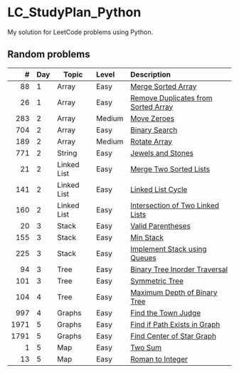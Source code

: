# LC_StudyPlan_Python

My solution for LeetCode problems using Python.

## Random problems

|   # | Day | Topic | Level | Description
| --: | --- |  ---  |  :--  | :--
|  88 | 1 | Array | Easy  | [Merge Sorted Array](solutions/LC88.py)
|  26 | 1 | Array | Easy  | [Remove Duplicates from Sorted Array](solutions/LC26.py)
| 283 | 2 | Array | Medium | [Move Zeroes](solutions/LC283.py)
| 704 | 2 | Array | Easy   | [Binary Search](solutions/LC704.py)
| 189 | 2 | Array | Medium | [Rotate Array](solutions/LC189.py)
| 771 | 2 | String | Easy | [Jewels and Stones](solution/LC771.py)
|  21 | 2 | Linked List | Easy | [Merge Two Sorted Lists](solutions/LC21.py)
| 141 | 2 | Linked List | Easy | [Linked List Cycle](solution/LC141.py)
| 160 | 2 | Linked List | Easy | [Intersection of Two Linked Lists](solutions/LC160.py)
|  20 | 3 | Stack | Easy | [Valid Parentheses](solutions/LC20.py)
| 155 | 3 | Stack | Easy | [Min Stack](solutions/LC155.py)
| 225 | 3 | Stack | Easy | [Implement Stack using Queues](solutions/LC225.py)
|  94 | 3 | Tree | Easy | [Binary Tree Inorder Traversal](solutions/LC94.py)
| 101 | 3 | Tree | Easy | [Symmetric Tree](solutions/LC101.py)
| 104 | 4 | Tree | Easy | [Maximum Depth of Binary Tree](solutions/LC104.py)
| 997 | 4 | Graphs | Easy | [Find the Town Judge](solutions/LC997.py)
| 1971 | 5 | Graphs | Easy | [Find if Path Exists in Graph](solutions/LC1971.py)
| 1791 | 5 | Graphs | Easy | [Find Center of Star Graph](solutions/LC1791.py)
| 1 | 5 | Map | Easy | [Two Sum](solutions/LC1.py)
| 13 | 5 | Map | Easy | [Roman to Integer](solutions/LC13.py)
